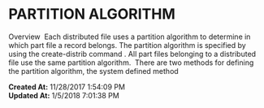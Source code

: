 # PARTITION ALGORITHM

Overview  Each distributed file uses a partition algorithm to determine in which part file a record belongs. The partition algorithm is specified by using the create-distrib command . All part files belonging to a distributed file use the same partition algorithm.  There are two methods for defining the partition algorithm, the system defined method  

**Created At:** 11/28/2017 1:54:09 PM  
**Updated At:** 1/5/2018 7:01:38 PM  

